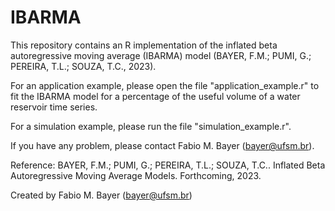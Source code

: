 # IBARMA
This repository contains an R implementation of the inflated beta autoregressive moving average (IBARMA) model (BAYER, F.M.; PUMI, G.; PEREIRA, T.L.; SOUZA, T.C., 2023). 

For an application example, please open the file "application_example.r" to fit the IBARMA model for a percentage of the useful volume of a water reservoir time series. 

For a simulation example, please run the file "simulation_example.r". 

If you have any problem, please contact Fabio M. Bayer (bayer@ufsm.br). 

Reference:
BAYER, F.M.; PUMI, G.; PEREIRA, T.L.; SOUZA, T.C.. Inflated Beta Autoregressive Moving Average Models. Forthcoming, 2023.

Created by Fabio M. Bayer (bayer@ufsm.br)

